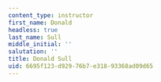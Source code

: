 ```yaml
---
content_type: instructor
first_name: Donald
headless: true
last_name: Sull
middle_initial: ''
salutation: ''
title: Donald Sull
uid: 6695f123-d929-76b7-e318-93368ad09d65
---
```

